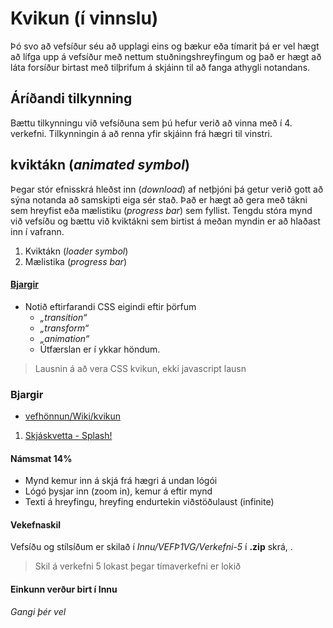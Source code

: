 # Kvikun (í vinnslu)

Þó svo að vefsíður séu að upplagi eins og bækur eða tímarit þá er vel hægt að lífga upp á vefsíður með nettum stuðningshreyfingum og það er hægt að láta forsíður birtast með tilþrifum á skjáinn til að fanga athygli notandans. 

## Áríðandi tilkynning

Bættu tilkynningu við vefsíðuna sem þú hefur verið að vinna með í 4. verkefni. Tilkynningin á að renna yfir skjáinn frá hægri til vinstri.

## kviktákn (_animated symbol_)

Þegar stór efnisskrá hleðst inn (_download_) af netþjóni þá getur verið gott að sýna notanda að samskipti eiga sér stað. Það er hægt að gera með tákni sem hreyfist eða mælistiku (_progress bar_) sem fyllist. Tengdu stóra mynd við vefsíðu og bættu við kviktákni sem birtist á meðan myndin er að hlaðast inn í vafrann. 

1. Kviktákn (_loader symbol_)  
1. Mælistika (_progress bar_)

#### [Bjargir](https://github.com/vefhonnun/24H-verkefni/wiki#kvikun---animation)

* Notið eftirfarandi CSS eigindi eftir þörfum
  * _„transition“_  
  * _„transform“_ 
  * _„animation“_
  * Útfærslan er í ykkar höndum.  

> Lausnin á að vera CSS kvikun, ekki javascript lausn 

### Bjargir

* [vefhönnun/Wiki/kvikun](https://github.com/vefhonnun/24H-verkefni/wiki#kvikun---animation)

1. [Skjáskvetta - Splash!](https://speckyboy.com/splash-screen-design/)


#### Námsmat 14%

- Mynd kemur inn á skjá frá hægri á undan lógói
- Lógó þysjar inn (zoom in), kemur á eftir mynd
- Texti á hreyfingu, hreyfing endurtekin viðstöðulaust (infinite)

#### Vekefnaskil

Vefsíðu og stílsíðum er skilað í _Innu/VEFÞ1VG/Verkefni-5_ í **.zip** skrá, . 

> Skil á verkefni 5 lokast þegar tímaverkefni er lokið

#### Einkunn verður birt í Innu

_Gangi þér vel_


